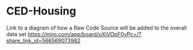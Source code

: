 # CED-Housing

Link to a diagram of how a Raw Code Source will be added to the overall data set <https://miro.com/app/board/uXjVOpF0yPc=/?share_link_id=566569073982>
